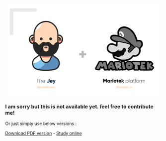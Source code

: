 <center>
    <img src="./MariotekLogo.png" >
</center>

### I am sorry but this is not available yet. feel free to contribute me!

Or just simply use below versions :

[Download PDF version](https://raw.githubusercontent.com/Mariotek/BetterUnderstandingOfJavascript/master/PDF/project.pdf) -
[Study online](https://mariotek.github.io/BetterUnderstandingOfJavascript/HTML/?page=1)
